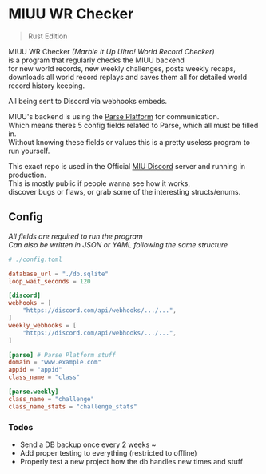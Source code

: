 # MIUU WR Checker
> Rust Edition

MIUU WR Checker *(Marble It Up Ultra! World Record Checker)*  
is a program that regularly checks the MIUU backend  
for new world records, new weekly challenges, posts weekly recaps, downloads all world record replays and saves them all for detailed world record history keeping.  

All being sent to Discord via webhooks embeds.  

MIUU's backend is using the [Parse Platform](https://parseplatform.org/) for communication.  
Which means theres 5 config fields related to Parse, which all must be filled in.  
Without knowing these fields or values this is a pretty useless program to run yourself.  

This exact repo is used in the Official [MIU Discord](http://discord.gg/marbleitup) server and running in production.  
This is mostly public if people wanna see how it works,  
discover bugs or flaws, or grab some of the interesting structs/enums.

## Config
*All fields are required to run the program*  
*Can also be written in JSON or YAML following the same structure*

```toml
# ./config.toml

database_url = "./db.sqlite"
loop_wait_seconds = 120

[discord]
webhooks = [
    "https://discord.com/api/webhooks/.../...",
]
weekly_webhooks = [
    "https://discord.com/api/webhooks/.../...",
]

[parse] # Parse Platform stuff
domain = "www.example.com"
appid = "appid"
class_name = "class"

[parse.weekly]
class_name = "challenge"
class_name_stats = "challenge_stats"
```

### Todos
- Send a DB backup once every 2 weeks ~
- Add proper testing to everything (restricted to offline)
- Properly test a new project how the db handles new times and stuff